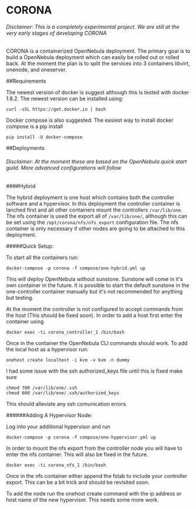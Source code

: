 # CORONA
###### Disclaimer: This is a completely experimental project.  We are still at the very early stages of developing CORONA

CORONA is a containerized OpenNebula deployment.  The primary goal is to build a OpenNebula deployment which can easily be rolled out or rolled back.  At the moment the plan is to split the services into 3 containers libvirt, onenode, and oneserver.

##Requirements

The newest version of docker is suggest although this is tested with docker 1.8.2.  The newest version can be installed using:

```
curl -sSL https://get.docker.io | bash
```

Docker compose is also suggested. The easiest way to install docker compose is a pip install

```
pip install -U docker-compose
```

##Deployments
###### Disclaimer: At the moment these are based on the OpenNebula quick start guild.  More advanced configurations will follow

####Hybrid

The hybrid deployment is one host which contains both the controller software and a hypervisor.  In this deployment the controller container is lanched first and all other containers mount the controllers `/var/lib/one`.  The nfs container is used the export all of `/var/lib/one/`, although this can be set using the `/opt/corona/nfs/nfs_export` configuration file.  The nfs container is only necessary if other nodes are going to be attached to this deployment.

#####Quick Setup:


To start all the containers run:

```
docker-compose -p corona -f compose/one-hybrid.yml up
```

This will deploy OpenNebula without sunstone.  Sunstone will come in it's own container in the future.  It is possible to start the default sunstone in the one-controller container manually but it's not recommended for anything but testing.

At the moment the controller is not configured to accept commands from the host (This should be fixed soon).  In order to add a host first enter the container using

```
docker exec -ti corona_controller_1 /bin/bash
```

Once in the container the OpenNebula CLI commands should work.  To add the local host as a hypervisor run:

```
onehost create localhost -i kvm -v kvm -n dummy
```

I had some issue with the ssh authorized_keys file until this is fixed make sure

```
chmod 700 /var/lib/one/.ssh
chmod 600 /var/lib/one/.ssh/authorized_keys
```

This should alleviate any ssh comunication errors.

######Adding A Hypervisor Node:

Log into your additional hypervisor and run

```
docker-compose -p corona -f compose/one-hypervisor.yml up
```

In order to mount the nfs export from the controller node you will have to enter the nfs container.  This will also be fixed in the future.

```
docker exec -ti corona_nfs_1 /bin/bash
```

Once in the nfs container either append the fstab to include your controller export.  This can be a bit trick and should be revisited soon.

To add the node run the onehost create command with the ip address or host name of the new hypervisor.
This needs some more work.